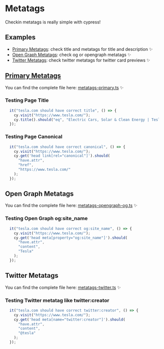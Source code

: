 # Metatags

Checkin metatags is really simple with cypress!

## Examples 

- [Primary Metatags](cypress/integration/metatags-primary.ts): check title and metatags for title and description ✨
- [Open Graph Metatags](cypress/integration/metatags-opengraph-og.ts): check og or opengraph metatags ✨
- [Twitter Metatags](cypress/integration/metatags-twitter.ts): check twitter metatags for twitter card previews ✨

## [Primary Metatags](cypress/integration/metatags-primary.ts)

You can find the complete file here: [metatags-primary.ts](cypress/integration/metatags-primary.ts) ✨

### Testing Page Title
```typescript
  it("tesla.com should have correct title", () => {
    cy.visit("https://www.tesla.com/");
    cy.title().should("eq", "Electric Cars, Solar & Clean Energy | Tesla");
  });
```
### Testing Page Canonical
```typescript
  it("tesla.com should have correct canonical", () => {
    cy.visit("https://www.tesla.com/");
    cy.get('head link[rel="canonical"]').should(
      "have.attr",
      "href",
      "https://www.tesla.com/"
    );
  });
```

## Open Graph Metatags

You can find the complete file here: [metatags-opengraph-og.ts](cypress/integration/metatags-opengraph-og.ts) ✨

### Testing Open Graph og:site_name
```typescript
  it("tesla.com should have correct og:site_name", () => {
    cy.visit("https://www.tesla.com/");
    cy.get('head meta[property="og:site_name"]').should(
      "have.attr",
      "content",
      "Tesla"
    );
  });
```

## Twitter Metatags

You can find the complete file here: [metatags-twitter.ts](cypress/integration/metatags-twitter.ts) ✨

### Testing Twitter metatag like twitter:creator
```typescript
  it("tesla.com should have correct twitter:creator", () => {
    cy.visit("https://www.tesla.com/");
    cy.get('head meta[name="twitter:creator"]').should(
      "have.attr",
      "content",
      "@tesla"
    );
  });
```